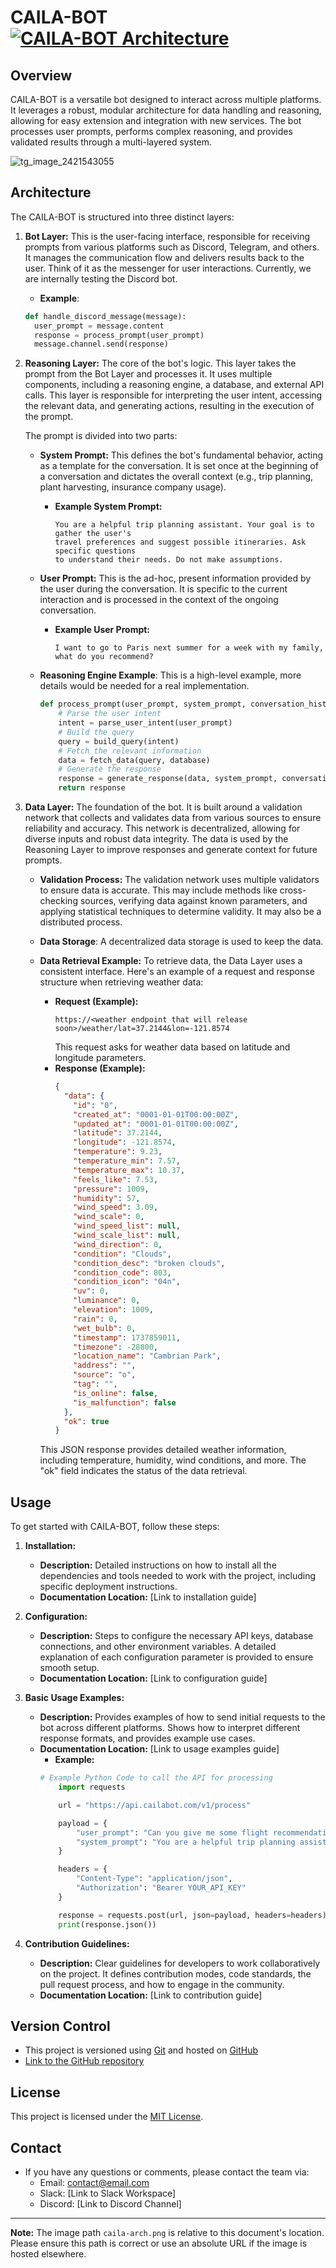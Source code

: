 # CAILA-BOT   [![CAILA-BOT Architecture](caila-arch.png "CAILA-BOT Architecture")](caila-arch.png)

## Overview

CAILA-BOT is a versatile bot designed to interact across multiple platforms. It leverages a robust, modular architecture for data handling and reasoning, allowing for easy extension and integration with new services. The bot processes user prompts, performs complex reasoning, and provides validated results through a multi-layered system.

![tg_image_2421543055](https://github.com/user-attachments/assets/eac4fa0a-9a89-4680-97b4-969f4b213dd5)


## Architecture

The CAILA-BOT is structured into three distinct layers:

1.  **Bot Layer:** This is the user-facing interface, responsible for receiving prompts from various platforms such as Discord, Telegram, and others. It manages the communication flow and delivers results back to the user. Think of it as the messenger for user interactions. Currently, we are internally testing the Discord bot.

    *   **Example**:
    ```python
    def handle_discord_message(message):
      user_prompt = message.content
      response = process_prompt(user_prompt)
      message.channel.send(response)
    ```

2.  **Reasoning Layer:** The core of the bot's logic. This layer takes the prompt from the Bot Layer and processes it. It uses multiple components, including a reasoning engine, a database, and external API calls. This layer is responsible for interpreting the user intent, accessing the relevant data, and generating actions, resulting in the execution of the prompt.

    The prompt is divided into two parts:

    *   **System Prompt:** This defines the bot's fundamental behavior, acting as a template for the conversation. It is set once at the beginning of a conversation and dictates the overall context (e.g., trip planning, plant harvesting, insurance company usage).

        *   **Example System Prompt:**
            ```text
            You are a helpful trip planning assistant. Your goal is to gather the user's
            travel preferences and suggest possible itineraries. Ask specific questions
            to understand their needs. Do not make assumptions.
            ```
    *   **User Prompt:** This is the ad-hoc, present information provided by the user during the conversation. It is specific to the current interaction and is processed in the context of the ongoing conversation.

        *   **Example User Prompt:**
            ```text
            I want to go to Paris next summer for a week with my family, what do you recommend?
            ```

    *   **Reasoning Engine Example**: This is a high-level example, more details would be needed for a real implementation.
        ```python
        def process_prompt(user_prompt, system_prompt, conversation_history):
            # Parse the user intent
            intent = parse_user_intent(user_prompt)
            # Build the query
            query = build_query(intent)
            # Fetch the relevant information
            data = fetch_data(query, database)
            # Generate the response
            response = generate_response(data, system_prompt, conversation_history)
            return response
        ```

3.  **Data Layer:** The foundation of the bot. It is built around a validation network that collects and validates data from various sources to ensure reliability and accuracy. This network is decentralized, allowing for diverse inputs and robust data integrity. The data is used by the Reasoning Layer to improve responses and generate context for future prompts.

    *   **Validation Process:** The validation network uses multiple validators to ensure data is accurate. This may include methods like cross-checking sources, verifying data against known parameters, and applying statistical techniques to determine validity. It may also be a distributed process.
    *    **Data Storage**: A decentralized data storage is used to keep the data.
    *   **Data Retrieval Example:** To retrieve data, the Data Layer uses a consistent interface. Here's an example of a request and response structure when retrieving weather data:

        *   **Request (Example):**
            ```
            https://<weather endpoint that will release soon>/weather/lat=37.2144&lon=-121.8574
            ```
            This request asks for weather data based on latitude and longitude parameters.
        *   **Response (Example):**
            ```json
            {
              "data": {
                "id": "0",
                "created_at": "0001-01-01T00:00:00Z",
                "updated_at": "0001-01-01T00:00:00Z",
                "latitude": 37.2144,
                "longitude": -121.8574,
                "temperature": 9.23,
                "temperature_min": 7.57,
                "temperature_max": 10.37,
                "feels_like": 7.53,
                "pressure": 1009,
                "humidity": 57,
                "wind_speed": 3.09,
                "wind_scale": 0,
                "wind_speed_list": null,
                "wind_scale_list": null,
                "wind_direction": 0,
                "condition": "Clouds",
                "condition_desc": "broken clouds",
                "condition_code": 803,
                "condition_icon": "04n",
                "uv": 0,
                "luminance": 0,
                "elevation": 1009,
                "rain": 0,
                "wet_bulb": 0,
                "timestamp": 1737859011,
                "timezone": -28800,
                "location_name": "Cambrian Park",
                "address": "",
                "source": "o",
                "tag": "",
                "is_online": false,
                "is_malfunction": false
              },
              "ok": true
            }
            ```
           This JSON response provides detailed weather information, including temperature, humidity, wind conditions, and more. The "ok" field indicates the status of the data retrieval.

## Usage

To get started with CAILA-BOT, follow these steps:

1.  **Installation:**
    *   **Description:** Detailed instructions on how to install all the dependencies and tools needed to work with the project, including specific deployment instructions.
    *   **Documentation Location:** [Link to installation guide]
2.  **Configuration:**
    *   **Description:**  Steps to configure the necessary API keys, database connections, and other environment variables. A detailed explanation of each configuration parameter is provided to ensure smooth setup.
    *   **Documentation Location:**  [Link to configuration guide]
3.  **Basic Usage Examples:**
    *   **Description:** Provides examples of how to send initial requests to the bot across different platforms. Shows how to interpret different response formats, and provides example use cases.
    *   **Documentation Location:** [Link to usage examples guide]
        *   **Example:**
        ```python
        # Example Python Code to call the API for processing
            import requests

            url = "https://api.cailabot.com/v1/process"

            payload = {
                "user_prompt": "Can you give me some flight recommendations?",
                "system_prompt": "You are a helpful trip planning assistant.",
            }

            headers = {
                "Content-Type": "application/json",
                "Authorization": "Bearer YOUR_API_KEY"
            }

            response = requests.post(url, json=payload, headers=headers)
            print(response.json())
        ```

4.  **Contribution Guidelines:**
    *   **Description:** Clear guidelines for developers to work collaboratively on the project. It defines contribution modes, code standards, the pull request process, and how to engage in the community.
    *   **Documentation Location:** [Link to contribution guide]

## Version Control

*   This project is versioned using [Git](https://git-scm.com/) and hosted on [GitHub](https://github.com/your-repo-link)
*   [Link to the GitHub repository](https://github.com/your-repo-link)

## License

This project is licensed under the [MIT License](https://opensource.org/licenses/MIT).

## Contact

*   If you have any questions or comments, please contact the team via:
    *   Email: [contact@email.com](mailto:contact@email.com)
    *   Slack: [Link to Slack Workspace]
    *   Discord: [Link to Discord Channel]

---

**Note:** The image path `caila-arch.png` is relative to this document's location. Please ensure this path is correct or use an absolute URL if the image is hosted elsewhere.

